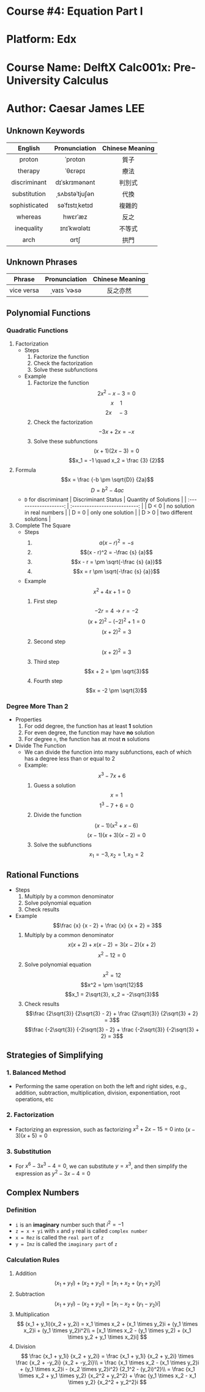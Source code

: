 # Course #4: Equation Part I

# Platform: Edx

# Course Name: DelftX Calc001x: Pre-University Calculus

# Author: Caesar James LEE

## Unknown Keywords

| English       | Pronunciation   | Chinese Meaning |
| :-----------: | :-------------: | :-------------: |
| proton        | ˈprotɑn         | 質子             |
| therapy       | ˈθɛrǝpɪ         | 療法            |
| discriminant  | dɪˈskrɪmənənt   | 判別式          |
| substitution  | ˌsʌbstǝˈtjuʃǝn  | 代換            |
| sophisticated | sǝˈfɪstɪˌkеtɪd  | 複雜的          |
| whereas       | hwɛrˈæz         | 反之            |
| inequality    | ɪnɪˈkwɑlǝtɪ     | 不等式          |
| arch          | ɑrtʃ            | 拱門            |

## Unknown Phrases

| Phrase        | Pronunciation     | Chinese Meaning   |
| :-----------: | :---------------: | :---------------: |
| vice versa    | ˌvaɪs ˈvɚsə       | 反之亦然          |

## Polynomial Functions

### Quadratic Functions
1. Factorization
    * Steps
        1. Factorize the function
        2. Check the factorization
        3. Solve these subfunctions
    * Example
        1. Factorize the function
            $$2x^2 - x - 3 = 0$$
            $$x \quad 1$$
            $$2x \quad -3$$
        2. Check the factorization
            $$-3x + 2x = -x$$
        3. Solve these subfunctions
            $$(x + 1)(2x - 3) = 0$$
            $$x_1 = -1 \quad x_2 = \frac {3} {2}$$
2. Formula
    $$x = \frac {-b \pm \sqrt{D}} {2a}$$
    $$D = b^2 - 4ac$$
    * `D` for discriminant
| Discriminant Status   | Quantity of Solutions         |
| :-------------------: | :---------------------------: |
| D < 0                 | no solution in real numbers   |
| D = 0                 | only one solution             |
| D > 0                 | two different solutions       |
3. Complete The Square
    * Steps
        1. $$a(x - r)^2 = -s$$
        2. $$(x - r)^2 = -\frac {s} {a}$$
        3. $$x - r = \pm \sqrt{-\frac {s} {a}}$$
        4. $$x = r \pm \sqrt{-\frac {s} {a}}$$
    * Example
        $$x^2 + 4x + 1 = 0$$
        1. First step
            $$-2r = 4 \rightarrow r = -2$$
            $$(x + 2)^2 - (-2)^2 + 1 = 0$$
            $$(x + 2)^2 = 3$$
        2. Second step
            $$(x + 2)^2 = 3$$
        3. Third step
            $$x + 2 = \pm \sqrt{3}$$
        4. Fourth step
            $$x = -2 \pm \sqrt{3}$$
### Degree More Than 2
* Properties
    1. For odd degree, the function has at least **1** solution
    2. For even degree, the function may have **no** solution
    3. For degree `n`, the function has at most **n** solutions
* Divide The Function
    * We can divide the function into many subfunctions, each of which has a degree less than or equal to 2
    * Example:
        $$x^3 - 7x + 6$$
        1. Guess a solution
            $$x = 1$$
            $$1^3 - 7 + 6 = 0$$
        2. Divide the function
            $$(x - 1)(x^2 + x - 6)$$
            $$(x - 1)(x + 3)(x - 2) = 0$$
        3. Solve the subfunctions
            $$x_1 = -3, x_2 = 1, x_3 = 2$$

## Rational Functions

* Steps
    1. Multiply by a common denominator
    2. Solve polynomial equation
    3. Check results
* Example
    $$\frac {x} {x - 2} + \frac {x} {x + 2} = 3$$
    1. Multiply by a common denominator
        $$x(x + 2) + x(x - 2) = 3(x - 2)(x + 2)$$
        $$x^2 - 12 = 0$$
    2. Solve polynomial equation
        $$x^2 = 12$$
        $$x^2 = \pm \sqrt{12}$$
        $$x_1 = 2\sqrt{3}, x_2 = -2\sqrt{3}$$
    3. Check results
        $$\frac {2\sqrt{3}} {2\sqrt{3} - 2} + \frac {2\sqrt{3}} {2\sqrt{3} + 2} = 3$$
        $$\frac {-2\sqrt{3}} {-2\sqrt{3} - 2} + \frac {-2\sqrt{3}} {-2\sqrt{3} + 2} = 3$$

## Strategies of Simplifying

### 1. Balanced Method
* Performing the same operation on both the left and right sides, e.g., addition, subtraction, multiplication, division, exponentiation, root operations, etc
### 2. Factorization
* Factorizing an expression, such as factorizing $x^2 + 2x - 15 = 0$ into $(x - 3)(x + 5) = 0$
### 3. Substitution
* For $x^6 - 3x^3 - 4 = 0$, we can substitute $y = x^3$, and then simplify the expression as $y^2 - 3x - 4 = 0$

## Complex Numbers

### Definition
* `i` is an **imaginary** number such that $i^2 = -1$
* `z = x + yi` with `x` and `y`  real is called `complex number`
* `x = Rez` is called the `real part` of `z`
* `y = Imz` is called the `imaginary part` of `z`
### Calculation Rules
1. Addition
    $$(x_1 + y_1i) + (x_2 + y_2i) = [x_1 + x_2 + (y_1 + y_2)i]$$
2. Subtraction
    $$(x_1 + y_1i) - (x_2 + y_2i) = [x_1 - x_2 + (y_1 - y_2)i]$$
3. Multiplication
    $$
    (x_1 + y_1i)(x_2 + y_2i) = x_1 \times x_2 + (x_1 \times y_2)i + (y_1 \times x_2)i + (y_1 \times y_2)i^2\\
    = [x_1 \times x_2 - (y_1 \times y_2) + (x_1 \times y_2 + y_1 \times x_2)i]
    $$
4. Division
    $$
    \frac {x_1 + y_1i} {x_2 + y_2i} = \frac {x_1 + y_1i} {x_2 + y_2i} \times \frac {x_2 + -y_2i} {x_2 + -y_2i}\\
    = \frac {x_1 \times x_2 - (x_1 \times y_2)i + (y_1 \times x_2)i - (x_2 \times y_2)i^2} {2_1^2 - (y_2i)^2}\\
    = \frac {x_1 \times x_2 + y_1 \times y_2} {x_2^2 + y_2^2} + \frac {y_1 \times x_2 - x_1 \times y_2} {x_2^2 + y_2^2}i
    $$